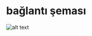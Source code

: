 # bağlantı şeması

![alt text](https://github.com/MorphyKutay/arduino-pir-h-rs-z-alarm-/blob/main/pir.png)
